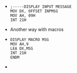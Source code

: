 -
  ```
  ;-----DISPLAY INPUT MESSAGE
  MOV DX, OFFSET INPMSG                
  MOV AH, 09H
  INT 21H
  ```
- Another way with macros
-
  ```
  DISPLAY MACRO MSG
  MOV AH,9
  LEA DX,MSG
  INT 21H
  ENDM
  ```
-
